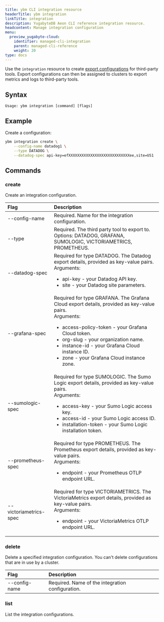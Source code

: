 ```yaml
---
title: ybm CLI integration resource
headerTitle: ybm integration
linkTitle: integration
description: YugabyteDB Aeon CLI reference integration resource.
headcontent: Manage integration configuration
menu:
  preview_yugabyte-cloud:
    identifier: managed-cli-integration
    parent: managed-cli-reference
    weight: 20
type: docs
---
```


Use the `integration` resource to create [export configurations](../../../../cloud-monitor/managed-integrations/) for third-party tools. Export configurations can then be assigned to clusters to export metrics and logs to third-party tools.

## Syntax

```text
Usage: ybm integration [command] [flags]
```

## Example

Create a configuration:

```sh
ybm integration create \
    --config-name datadog1 \
    --type DATADOG \
    --datadog-spec api-key=efXXXXXXXXXXXXXXXXXXXXXXXXXXXXee,site=US1
```

## Commands

### create

Create an integration configuration.

| Flag | Description |
| :--- | :--- |
| --config-name | Required. Name for the integration configuration. |
| --type | Required. The third party tool to export to. Options: DATADOG, GRAFANA, SUMOLOGIC, VICTORIAMETRICS, PROMETHEUS. |
| --datadog-spec | Required for type DATADOG. The Datadog export details, provided as key-value pairs.<br>Arguments:<ul><li>api-key - your Datadog API key.</li><li>site - your Datadog site parameters.</li></ul> |
| --grafana-spec | Required for type GRAFANA. The Grafana Cloud export details, provided as key-value pairs.<br>Arguments:<ul><li>access-policy-token - your Grafana Cloud token.</li><li>org-slug - your organization name.</li><li>instance-id - your Grafana Cloud instance ID.</li><li>zone - your Grafana Cloud instance zone.</li></ul> |
| --sumologic-spec | Required for type SUMOLOGIC. The Sumo Logic export details, provided as key-value pairs.<br>Arguments:<ul><li>access-key - your Sumo Logic access key.</li><li>access-id - your Sumo Logic access ID.</li><li>installation-token - your Sumo Logic installation token.</li></ul> |
| --prometheus-spec | Required for type PROMETHEUS. The Prometheus export details, provided as key-value pairs.<br>Arguments:<br><ul><li>endpoint - your Prometheus OTLP endpoint URL.</li></ul>|
| --victoriametrics-spec | Required for type VICTORIAMETRICS. The VictoriaMetrics export details, provided as key-value pairs.<br>Arguments:<br><ul><li>endpoint - your VictoriaMetrics OTLP endpoint URL.</li></ul>|

### delete

Delete a specified integration configuration. You can't delete configurations that are in use by a cluster.

| Flag | Description |
| :--- | :--- |
| --config-name | Required. Name of the integration configuration. |

### list

List the integration configurations.
